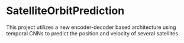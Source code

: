 # SatelliteOrbitPrediction
This project utilizes a new encoder-decoder based architecture using temporal CNNs to predict the position and velocity of several satellites
